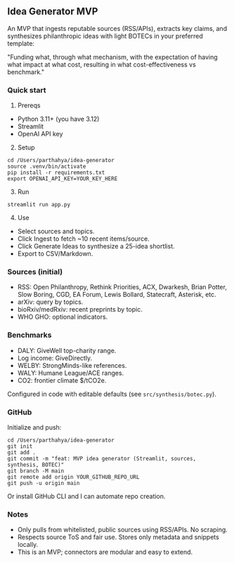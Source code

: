 ## Idea Generator MVP

An MVP that ingests reputable sources (RSS/APIs), extracts key claims, and synthesizes philanthropic ideas with light BOTECs in your preferred template:

"Funding what, through what mechanism, with the expectation of having what impact at what cost, resulting in what cost-effectiveness vs benchmark."

### Quick start

1) Prereqs
- Python 3.11+ (you have 3.12)
- Streamlit
- OpenAI API key

2) Setup
```
cd /Users/parthahya/idea-generator
source .venv/bin/activate
pip install -r requirements.txt
export OPENAI_API_KEY=YOUR_KEY_HERE
```

3) Run
```
streamlit run app.py
```

4) Use
- Select sources and topics.
- Click Ingest to fetch ~10 recent items/source.
- Click Generate Ideas to synthesize a 25-idea shortlist.
- Export to CSV/Markdown.

### Sources (initial)
- RSS: Open Philanthropy, Rethink Priorities, ACX, Dwarkesh, Brian Potter, Slow Boring, CGD, EA Forum, Lewis Bollard, Statecraft, Asterisk, etc.
- arXiv: query by topics.
- bioRxiv/medRxiv: recent preprints by topic.
- WHO GHO: optional indicators.

### Benchmarks
- DALY: GiveWell top-charity range.
- Log income: GiveDirectly.
- WELBY: StrongMinds-like references.
- WALY: Humane League/ACE ranges.
- CO2: frontier climate $/tCO2e.

Configured in code with editable defaults (see `src/synthesis/botec.py`).

### GitHub
Initialize and push:
```
cd /Users/parthahya/idea-generator
git init
git add .
git commit -m "feat: MVP idea generator (Streamlit, sources, synthesis, BOTEC)"
git branch -M main
git remote add origin YOUR_GITHUB_REPO_URL
git push -u origin main
```

Or install GitHub CLI and I can automate repo creation.

### Notes
- Only pulls from whitelisted, public sources using RSS/APIs. No scraping.
- Respects source ToS and fair use. Stores only metadata and snippets locally.
- This is an MVP; connectors are modular and easy to extend.


